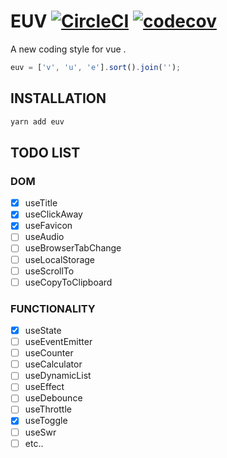 # EUV [![CircleCI](https://circleci.com/gh/Awesome-Creators/euv.svg?style=svg&circle-token=74859479154a741060b1bd036508b21782ae7424)](https://circleci.com/gh/Awesome-Creators/euv) [![codecov](https://codecov.io/gh/Awesome-Creators/euv/branch/master/graph/badge.svg?token=FA4WQGNR20)](https://codecov.io/gh/Awesome-Creators/euv)

A new coding style for vue .

```js
euv = ['v', 'u', 'e'].sort().join('');
```

## INSTALLATION

```bash
yarn add euv
```

## TODO LIST

### DOM

- [x] useTitle
- [x] useClickAway
- [x] useFavicon
- [ ] useAudio
- [ ] useBrowserTabChange
- [ ] useLocalStorage
- [ ] useScrollTo
- [ ] useCopyToClipboard

### FUNCTIONALITY

- [x] useState
- [ ] useEventEmitter
- [ ] useCounter
- [ ] useCalculator
- [ ] useDynamicList
- [ ] useEffect
- [ ] useDebounce
- [ ] useThrottle
- [x] useToggle
- [ ] useSwr
- [ ] etc..
